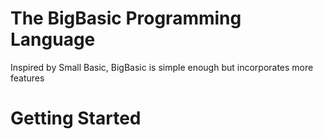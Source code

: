 # The BigBasic Programming Language

Inspired by Small Basic, BigBasic is simple enough but incorporates more features 

# Getting Started


